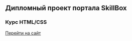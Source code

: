 ## Дипломный проект портала SkillBox
### Курс HTML/CSS
[Перейти на сайт](web-dev-mihail-starkov.ru)
